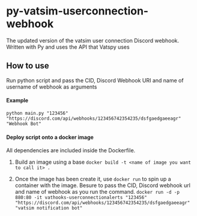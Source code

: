 # py-vatsim-userconnection-webhook
The updated version of the vatsim user connection Discord webhook. Written with Py and uses the API that Vatspy uses
## How to use
Run python script and pass the CID, Discord Webhook URI and name of username of webhook as arguments
#### Example
`python main.py "123456" "https://discord.com/api/webhooks/123456742354235/dsfgaedgaeeagr" "Webhook Bot"`
#### Deploy script onto a docker image
All dependencies are included inside the Dockerfile.

1. Build an image using a base
`docker build -t <name of image you want to call it> .`

2. Once the image has been create it, use `docker run` to spin up a container with the image. Besure to pass the CID, Discord webhook url and name of webhook as you run the command.
`docker run -d -p 880:80 -it vathooks-userconnectionalerts "123456" "https://discord.com/api/webhooks/123456742354235/dsfgaedgaeeagr" "vatsim notification bot"`
